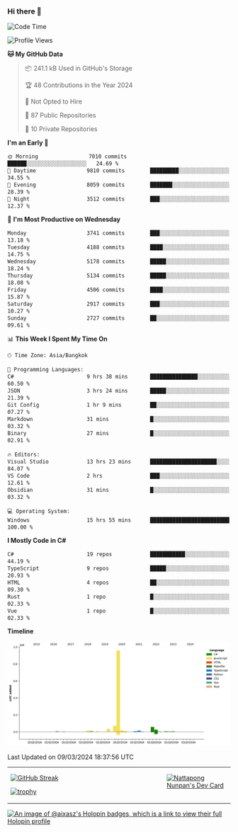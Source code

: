 ### Hi there 👋

<!--START_SECTION:waka-->
![Code Time](http://img.shields.io/badge/Code%20Time-1%2C461%20hrs%208%20mins-blue)

![Profile Views](http://img.shields.io/badge/Profile%20Views-8-blue)

**🐱 My GitHub Data** 

> 📦 241.1 kB Used in GitHub's Storage 
 > 
> 🏆 48 Contributions in the Year 2024
 > 
> 🚫 Not Opted to Hire
 > 
> 📜 87 Public Repositories 
 > 
> 🔑 10 Private Repositories 
 > 
**I'm an Early 🐤** 

```text
🌞 Morning                7010 commits        ██████░░░░░░░░░░░░░░░░░░░   24.69 % 
🌆 Daytime                9810 commits        █████████░░░░░░░░░░░░░░░░   34.55 % 
🌃 Evening                8059 commits        ███████░░░░░░░░░░░░░░░░░░   28.39 % 
🌙 Night                  3512 commits        ███░░░░░░░░░░░░░░░░░░░░░░   12.37 % 
```
📅 **I'm Most Productive on Wednesday** 

```text
Monday                   3741 commits        ███░░░░░░░░░░░░░░░░░░░░░░   13.18 % 
Tuesday                  4188 commits        ████░░░░░░░░░░░░░░░░░░░░░   14.75 % 
Wednesday                5178 commits        █████░░░░░░░░░░░░░░░░░░░░   18.24 % 
Thursday                 5134 commits        █████░░░░░░░░░░░░░░░░░░░░   18.08 % 
Friday                   4506 commits        ████░░░░░░░░░░░░░░░░░░░░░   15.87 % 
Saturday                 2917 commits        ███░░░░░░░░░░░░░░░░░░░░░░   10.27 % 
Sunday                   2727 commits        ██░░░░░░░░░░░░░░░░░░░░░░░   09.61 % 
```


📊 **This Week I Spent My Time On** 

```text
🕑︎ Time Zone: Asia/Bangkok

💬 Programming Languages: 
C#                       9 hrs 38 mins       ███████████████░░░░░░░░░░   60.50 % 
JSON                     3 hrs 24 mins       █████░░░░░░░░░░░░░░░░░░░░   21.39 % 
Git Config               1 hr 9 mins         ██░░░░░░░░░░░░░░░░░░░░░░░   07.27 % 
Markdown                 31 mins             █░░░░░░░░░░░░░░░░░░░░░░░░   03.32 % 
Binary                   27 mins             █░░░░░░░░░░░░░░░░░░░░░░░░   02.91 % 

🔥 Editors: 
Visual Studio            13 hrs 23 mins      █████████████████████░░░░   84.07 % 
VS Code                  2 hrs               ███░░░░░░░░░░░░░░░░░░░░░░   12.61 % 
Obsidian                 31 mins             █░░░░░░░░░░░░░░░░░░░░░░░░   03.32 % 

💻 Operating System: 
Windows                  15 hrs 55 mins      █████████████████████████   100.00 % 
```

**I Mostly Code in C#** 

```text
C#                       19 repos            ███████████░░░░░░░░░░░░░░   44.19 % 
TypeScript               9 repos             █████░░░░░░░░░░░░░░░░░░░░   20.93 % 
HTML                     4 repos             ██░░░░░░░░░░░░░░░░░░░░░░░   09.30 % 
Rust                     1 repo              █░░░░░░░░░░░░░░░░░░░░░░░░   02.33 % 
Vue                      1 repo              █░░░░░░░░░░░░░░░░░░░░░░░░   02.33 % 
```



**Timeline**

![Lines of Code chart](https://raw.githubusercontent.com/aixasz/aixasz/main/assets/bar_graph.png)


 Last Updated on 09/03/2024 18:37:56 UTC
<!--END_SECTION:waka-->

<table>
<tr>
<td width="70%" valign="top">
 
 [![GitHub Streak](http://github-readme-streak-stats.herokuapp.com?user=aixasz&theme=github-dark&hide_border=true&date_format=%5BY%20%5DM%20j)](https://git.io/streak-stats)

 [![trophy](https://github-profile-trophy.vercel.app/?username=aixasz&theme=onedark)](https://github.com/ryo-ma/github-profile-trophy)
 </td>
<td width="30%" valign="top">
 
<a href="https://app.daily.dev/aixasz"><img src="https://api.daily.dev/devcards/403207936e6547c9a85ea449e9f3abe8.png?r=re8" alt="Nattapong Nunpan's Dev Card"/></a>

 </td>
</tr>
</table>

[![An image of @aixasz's Holopin badges, which is a link to view their full Holopin profile](https://holopin.me/aixasz)](https://holopin.io/@aixasz)
 
